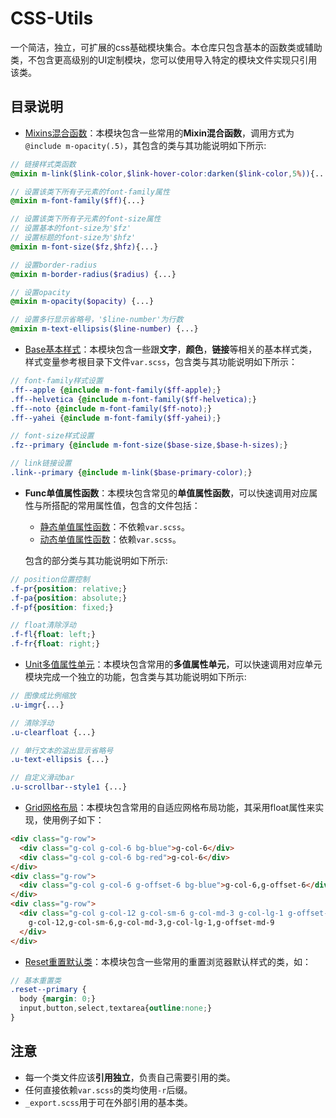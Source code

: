 # CSS-Utils

一个简洁，独立，可扩展的css基础模块集合。本仓库只包含基本的函数类或辅助类，不包含更高级别的UI定制模块，您可以使用导入特定的模块文件实现只引用该类。

## 目录说明

- [Mixins混合函数](./mixins/mixins.scss)：本模块包含一些常用的**Mixin混合函数**，调用方式为`@include m-opacity(.5)`，其包含的类与其功能说明如下所示:

```scss
// 链接样式类函数
@mixin m-link($link-color,$link-hover-color:darken($link-color,5%)){...}

// 设置该类下所有子元素的font-family属性
@mixin m-font-family($ff){...}

// 设置该类下所有子元素的font-size属性
// 设置基本的font-size为'$fz'
// 设置标题的font-size为'$hfz'
@mixin m-font-size($fz,$hfz){...}

// 设置border-radius
@mixin m-border-radius($radius) {...}

// 设置opacity
@mixin m-opacity($opacity) {...}

// 设置多行显示省略号，'$line-number'为行数
@mixin m-text-ellipsis($line-number) {...}  
```

- [Base基本样式](./base/base-r.scss)：本模块包含一些跟**文字**，**颜色**，**链接**等相关的基本样式类，样式变量参考根目录下文件`var.scss`，包含类与其功能说明如下所示：

```scss
// font-family样式设置
.ff--apple {@include m-font-family($ff-apple);}
.ff--helvetica {@include m-font-family($ff-helvetica);}
.ff--noto {@include m-font-family($ff-noto);}
.ff--yahei {@include m-font-family($ff-yahei);}

// font-size样式设置
.fz--primary {@include m-font-size($base-size,$base-h-sizes);}

// link链接设置
.link--primary {@include m-link($base-primary-color);}
```

- **Func单值属性函数**：本模块包含常见的**单值属性函数**，可以快速调用对应属性与所搭配的常用属性值，包含的文件包括：

  - [静态单值属性函数](./func/func.scss)：不依赖`var.scss`。
  - [动态单值属性函数](./func/func-r.scss)：依赖`var.scss`。

  包含的部分类与其功能说明如下所示:

```scss
// position位置控制
.f-pr{position: relative;}
.f-pa{position: absolute;}
.f-pf{position: fixed;}

// float清除浮动
.f-fl{float: left;}
.f-fr{float: right;}
```

- [Unit多值属性单元](./unit/unit.scss)：本模块包含常用的**多值属性单元**，可以快速调用对应单元模块完成一个独立的功能，包含类与其功能说明如下所示:

```scss
// 图像成比例缩放
.u-imgr{...}

// 清除浮动
.u-clearfloat {...}

// 单行文本的溢出显示省略号
.u-text-ellipsis {...}

// 自定义滑动bar
.u-scrollbar--style1 {...}
```

- [Grid网格布局](./grid/grid-r.scss)：本模块包含常用的自适应网格布局功能，其采用float属性来实现，使用例子如下：

```html
<div class="g-row">
  <div class="g-col g-col-6 bg-blue">g-col-6</div>
  <div class="g-col g-col-6 bg-red">g-col-6</div>
</div>
<div class="g-row">
  <div class="g-col g-col-6 g-offset-6 bg-blue">g-col-6,g-offset-6</div>
</div>
<div class="g-row">
  <div class="g-col g-col-12 g-col-sm-6 g-col-md-3 g-col-lg-1 g-offset-md-9 bg-red ">
    g-col-12,g-col-sm-6,g-col-md-3,g-col-lg-1,g-offset-md-9
  </div>
</div>
```

- [Reset重置默认类](./reset/reset.scss)：本模块包含一些常用的重置浏览器默认样式的类，如：

```scss
// 基本重置类
.reset--primary {
  body {margin: 0;}
  input,button,select,textarea{outline:none;}
}
```

## 注意

- 每一个类文件应该**引用独立**，负责自己需要引用的类。
- 任何直接依赖`var.scss`的类均使用`-r`后缀。
- `_export.scss`用于可在外部引用的基本类。
